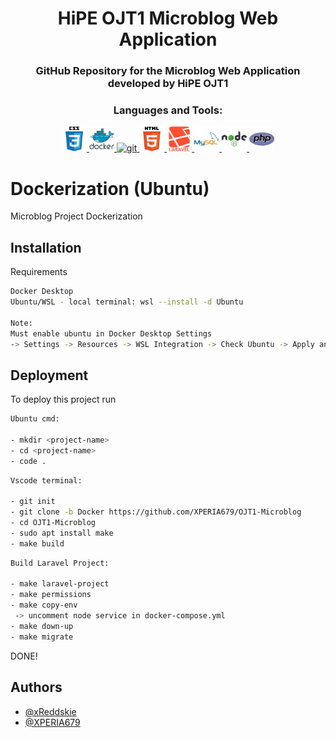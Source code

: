 <h1 align="center">HiPE OJT1 Microblog Web Application</h1>
<h3 align="center">GitHub Repository for the Microblog Web Application developed by HiPE OJT1</h3>

<h3 align="center">Languages and Tools:</h3>
<p align="center"> <a href="https://www.w3schools.com/css/" target="_blank" rel="noreferrer"> <img src="https://raw.githubusercontent.com/devicons/devicon/master/icons/css3/css3-original-wordmark.svg" alt="css3" width="40" height="40"/> </a> <a href="https://www.docker.com/" target="_blank" rel="noreferrer"> <img src="https://raw.githubusercontent.com/devicons/devicon/master/icons/docker/docker-original-wordmark.svg" alt="docker" width="40" height="40"/> </a> <a href="https://git-scm.com/" target="_blank" rel="noreferrer"> <img src="https://www.vectorlogo.zone/logos/git-scm/git-scm-icon.svg" alt="git" width="40" height="40"/> </a> <a href="https://www.w3.org/html/" target="_blank" rel="noreferrer"> <img src="https://raw.githubusercontent.com/devicons/devicon/master/icons/html5/html5-original-wordmark.svg" alt="html5" width="40" height="40"/> </a> <a href="https://laravel.com/" target="_blank" rel="noreferrer"> <img src="https://raw.githubusercontent.com/devicons/devicon/master/icons/laravel/laravel-plain-wordmark.svg" alt="laravel" width="40" height="40"/> </a> <a href="https://www.mysql.com/" target="_blank" rel="noreferrer"> <img src="https://raw.githubusercontent.com/devicons/devicon/master/icons/mysql/mysql-original-wordmark.svg" alt="mysql" width="40" height="40"/> </a> <a href="https://nodejs.org" target="_blank" rel="noreferrer"> <img src="https://raw.githubusercontent.com/devicons/devicon/master/icons/nodejs/nodejs-original-wordmark.svg" alt="nodejs" width="40" height="40"/> </a> <a href="https://www.php.net" target="_blank" rel="noreferrer"> <img src="https://raw.githubusercontent.com/devicons/devicon/master/icons/php/php-original.svg" alt="php" width="40" height="40"/> </a> </p>


# Dockerization (Ubuntu)

Microblog Project Dockerization


## Installation

Requirements

```bash
Docker Desktop
Ubuntu/WSL - local terminal: wsl --install -d Ubuntu

Note:
Must enable ubuntu in Docker Desktop Settings
-> Settings -> Resources -> WSL Integration -> Check Ubuntu -> Apply and Restart

```
    
## Deployment

To deploy this project run
```bash
Ubuntu cmd:

- mkdir <project-name>
- cd <project-name>
- code .
```
```bash
Vscode terminal:

- git init
- git clone -b Docker https://github.com/XPERIA679/OJT1-Microblog
- cd OJT1-Microblog
- sudo apt install make
- make build 
```
```bash
Build Laravel Project:

- make laravel-project
- make permissions
- make copy-env
 -> uncomment node service in docker-compose.yml
- make down-up
- make migrate
```
DONE!
## Authors

- [@xReddskie](https://www.github.com/xReddskie)
- [@XPERIA679](https://www.github.com/XPERIA679)
